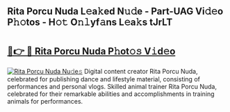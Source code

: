 ## Rita Porcu Nuda L𝚎a𝚔ed N𝚞𝚍e - Part-UAG Vi𝚍𝚎o P𝚑𝚘tos - H𝚘𝚝 O𝚗𝚕yf𝚊ns L𝚎a𝚔s tJrLT

# <h2><a href="http://kf8d3v.oniu.top/?m=Rita+Porcu+Nuda">🔗👉 🔴 Rita Porcu Nuda P𝚑ot𝚘𝚜 V𝚒d𝚎o</a></h2>

[![Rita Porcu Nuda Nu𝚍e𝚜](https://i.imgur.com/0qMVB7G.gif)](http://kf8d3v.oniu.top/?m=Rita+Porcu+Nuda)
Digital content creator Rita Porcu Nuda, celebrated for publishing dance and lifestyle material, consisting of performances and personal vlogs. Skilled animal trainer Rita Porcu Nuda, celebrated for their remarkable abilities and accomplishments in training animals for performances.  
